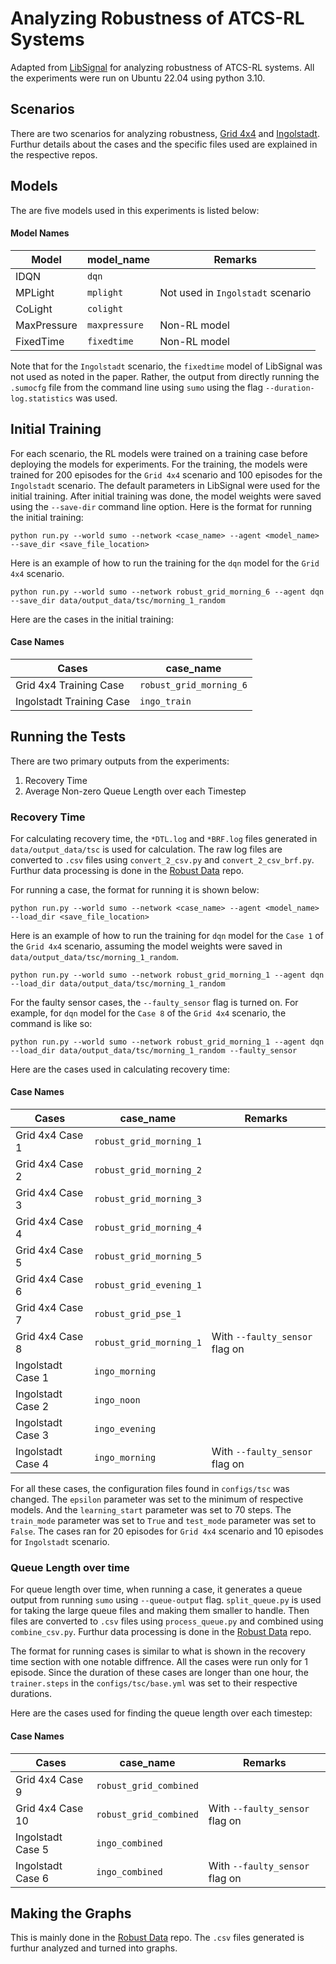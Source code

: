 # Analyzing Robustness of ATCS-RL Systems
Adapted from [LibSignal](https://github.com/DaRL-LibSignal/LibSignal) for analyzing robustness of ATCS-RL systems. All the experiments were run on Ubuntu 22.04 using python 3.10.

## Scenarios

There are two scenarios for analyzing robustness, [Grid 4x4](https://github.com/Red-Pheonix/Grid-4x4-Scenario) and [Ingolstadt](https://github.com/Red-Pheonix/sumo_ingolstadt). Furthur details about the cases and the specific files used are explained in the respective repos.

## Models

The are five models used in this experiments is listed below:

#### Model Names

| Model  | model_name | Remarks |
| ------------- | ------------- | ------------- |
| IDQN  | `dqn`  | |
| MPLight  | `mplight`  | Not used in `Ingolstadt` scenario |
| CoLight  | `colight`  | |
| MaxPressure  | `maxpressure`  | Non-RL model|
| FixedTime  | `fixedtime`  | Non-RL model|

Note that for the `Ingolstadt` scenario, the `fixedtime` model of LibSignal was not used as noted in the paper. Rather, the output from directly running the `.sumocfg` file from the command line using `sumo` using the flag `--duration-log.statistics` was used.

## Initial Training

For each scenario, the RL models were trained on a training case before deploying the models for experiments. For the training, the models were trained for 200 episodes for the `Grid 4x4` scenario and 100 episodes for the `Ingolstadt` scenario. The default parameters in LibSignal were used for the initial training. After initial training was done, the model weights were saved using the `--save-dir` command line option. Here is the format for running the initial training:

```
python run.py --world sumo --network <case_name> --agent <model_name> --save_dir <save_file_location>
```

Here is an example of how to run the training for the `dqn` model for the `Grid 4x4` scenario.

```
python run.py --world sumo --network robust_grid_morning_6 --agent dqn --save_dir data/output_data/tsc/morning_1_random
```

Here are the cases in the initial training:

#### Case Names

| Cases  | case_name |
| ------------- | ------------- |
| Grid 4x4 Training Case  | `robust_grid_morning_6`  |
| Ingolstadt Training Case  | `ingo_train`  |

## Running the Tests

There are two primary outputs from the experiments:

1. Recovery Time
2. Average Non-zero Queue Length over each Timestep

### Recovery Time
For calculating recovery time, the `*DTL.log` and `*BRF.log` files generated in `data/output_data/tsc` is used for calculation. The raw log files are converted to `.csv` files using `convert_2_csv.py` and `convert_2_csv_brf.py`. Furthur data processing is done in the [Robust Data](https://github.com/Red-Pheonix/robust_data) repo.

For running a case, the format for running it is shown below:

```
python run.py --world sumo --network <case_name> --agent <model_name> --load_dir <save_file_location>
```

Here is an example of how to run the training for `dqn` model for the `Case 1` of the `Grid 4x4` scenario, assuming the model weights were saved in `data/output_data/tsc/morning_1_random`.

```
python run.py --world sumo --network robust_grid_morning_1 --agent dqn --load_dir data/output_data/tsc/morning_1_random
```

For the faulty sensor cases, the `--faulty_sensor` flag is turned on. For example, for `dqn` model for the `Case 8` of the `Grid 4x4` scenario, the command is like so:

```
python run.py --world sumo --network robust_grid_morning_1 --agent dqn --load_dir data/output_data/tsc/morning_1_random --faulty_sensor
```


Here are the cases used in calculating recovery time:

#### Case Names

| Cases  | case_name | Remarks|
| ------------- | ------------- | ------------- |
| Grid 4x4 Case 1  | `robust_grid_morning_1`  | |
| Grid 4x4 Case 2  | `robust_grid_morning_2`  | |
| Grid 4x4 Case 3  | `robust_grid_morning_3`  | |
| Grid 4x4 Case 4  | `robust_grid_morning_4`  | |
| Grid 4x4 Case 5  | `robust_grid_morning_5`  | |
| Grid 4x4 Case 6  | `robust_grid_evening_1`  | |
| Grid 4x4 Case 7  | `robust_grid_pse_1`  | |
| Grid 4x4 Case 8  | `robust_grid_morning_1`  | With `--faulty_sensor` flag on|
| Ingolstadt Case 1  | `ingo_morning`  | |
| Ingolstadt Case 2  | `ingo_noon`  | |
| Ingolstadt Case 3  | `ingo_evening`  | |
| Ingolstadt Case 4  | `ingo_morning`  | With `--faulty_sensor` flag on|

For all these cases, the configuration files found in `configs/tsc` was changed. The `epsilon` parameter was set to the minimum of respective models. And the `learning_start` parameter was set to 70 steps. The `train_mode` parameter was set to `True` and `test_mode` parameter was set to `False`. The cases ran for 20 episodes for `Grid 4x4` scenario and 10 episodes for `Ingolstadt` scenario.

### Queue Length over time
For queue length over time, when running a case, it generates a queue output from running `sumo` using `--queue-output` flag. `split_queue.py` is used for taking the large queue files and making them smaller to handle. Then files are converted to `.csv` files using `process_queue.py` and combined using `combine_csv.py`. Furthur data processing is done in the [Robust Data](https://github.com/Red-Pheonix/robust_data) repo.

The format for running cases is similar to what is shown in the recovery time section with one notable diffrence. All the cases were run only for 1 episode. Since the duration of these cases are longer than one hour, the `trainer.steps` in the `configs/tsc/base.yml` was set to their respective durations.

Here are the cases used for finding the queue length over each timestep:

#### Case Names

| Cases  | case_name | Remarks|
| ------------- | ------------- | ------------- |
| Grid 4x4 Case 9  | `robust_grid_combined`  | |
| Grid 4x4 Case 10  | `robust_grid_combined`  | With `--faulty_sensor` flag on|
| Ingolstadt Case 5  | `ingo_combined`  | |
| Ingolstadt Case 6  | `ingo_combined`  | With `--faulty_sensor` flag on|

## Making the Graphs
This is mainly done in the [Robust Data](https://github.com/Red-Pheonix/robust_data) repo. The `.csv` files generated is furthur analyzed and turned into graphs.